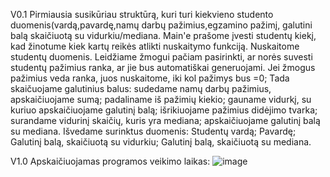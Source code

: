 V0.1
Pirmiausia susikūriau struktūrą, kuri turi kiekvieno studento duomenis(vardą,pavardę,namų darbų pažimius,egzamino pažimį, galutini balą skaičiuotą su vidurkiu/mediana.
Main'e prašome įvesti studentų kiekį, kad žinotume kiek kartų reikės atlikti nuskaitymo funkciją.
Nuskaitome studentų duomenis.
Leidžiame žmogui pačiam pasirinkti, ar norės suvesti studentų pažimius ranka, ar jie bus automatiškai generuojami.
Jei žmogus pažimius veda ranka, juos nuskaitome, iki kol pažimys bus =0;
Tada skaičuojame galutinius balus: 
sudedame namų darbų pažimius, apskaičiuojame sumą;
padaliname iš pažimių kiekio;
gauname vidurkį, su kuriuo apskaičiuojame galutinį balą;
išrikiuojame pažimius didėjimo tvarka;
surandame vidurinį skaičių, kuris yra mediana;
apskaičiuojame galutinį balą su mediana.
Išvedame surinktus duomenis:
Studentų vardą;
Pavardę;
Galutinį balą, skaičiuotą su vidurkiu;
Galutinį balą, skaičiuotą su mediana.



V1.0
Apskaičiuojamas programos veikimo laikas:
![image](https://user-images.githubusercontent.com/113382247/209299759-b92d51a2-9cb8-40b4-9d9e-14ee77d5a802.png)

